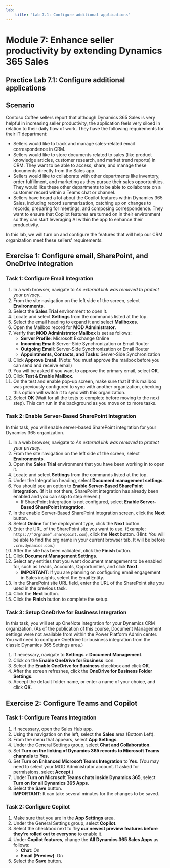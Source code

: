 ```yaml
---
lab:
    title: 'Lab 7.1: Configure additional applications'
---
```


# Module 7: Enhance seller productivity by extending Dynamics 365 Sales

## Practice Lab 7.1: Configure additional applications

## Scenario

Contoso Coffee sellers report that although Dynamics 365 Sales is very helpful in increasing seller productivity, the application feels very siloed in relation to their daily flow of work. They have the following requirements for their IT department:
- Sellers would like to track and manage sales-related email correspondence in CRM.
- Sellers would like to store documents related to sales (like product knowledge articles, customer research, and market trend reports) in CRM. They want to be able to access, share, and manage these documents directly from the Sales app.
- Sellers would like to collaborate with other departments like inventory, order fulfillment, and marketing as they pursue their sales opportunities. They would like these other departments to be able to collaborate on a customer record within a Teams chat or channel.
- Sellers have heard a lot about the Copilot features within Dynamics 365 Sales, including record summarization, catching up on changes to records, preparing for meetings, and composing correspondence. They want to ensure that Copilot features are turned on in their environment so they can start leveraging AI within the app to enhance their productivity.

In this lab, we will turn on and configure the features that will help our CRM organization meet these sellers' requirements.

## Exercise 1: Configure email, SharePoint, and OneDrive integration
### Task 1: Configure Email Integration
1. In a web browser, navigate to *An external link was removed to protect your privacy.*.
2. From the site navigation on the left side of the screen, select **Environments**.
3. Select the **Sales Trial** environment to open it.
4. Locate and select **Settings** from the commands listed at the top.
5. Select the email heading to expand it and select **Mailboxes**.
6. Open the Mailbox record for **MOD Administrator**.
7. Verify that **MOD Administrator Mailbox** is set as follows:
   - **Server Profile**: Microsoft Exchange Online
   - **Incoming Email**: Server-Side Synchronization or Email Router
   - **Outgoing Email**: Server-Side Synchronization or Email Router
   - **Appointments, Contacts, and Tasks**: Server-Side Synchronization
8. Click **Approve Email**. (Note: You must approve the mailbox before you can send and receive email)
9. You will be asked if you want to approve the primary email, select **OK**.
10. Click **Test & Enable Mailbox**.
11. On the test and enable pop-up screen, make sure that if this mailbox was previously configured to sync with another organization, checking this option will switch it to sync with this organization.
12. Select **OK** (Wait for all the tests to complete before moving to the next step). This can run in the background as you move on to more tasks.

### Task 2: Enable Server-Based SharePoint Integration
In this task, you will enable server-based SharePoint integration for your Dynamics 365 organization.
1. In a web browser, navigate to *An external link was removed to protect your privacy.*.
2. From the site navigation on the left side of the screen, select **Environments**.
3. Open the **Sales Trial** environment that you have been working in to open it.
4. Locate and select **Settings** from the commands listed at the top.
5. Under the Integration heading, select **Document management settings**.
6. You should see an option to **Enable Server-Based SharePoint Integration**. (If it is not there, SharePoint integration has already been enabled and you can skip to step eleven.)
   - If SharePoint Integration is not configured, select **Enable Server-Based SharePoint Integration**.
7. In the enable Server-Based SharePoint Integration screen, click the **Next** button.
8. Select **Online** for the deployment type, click the **Next** button.
9. Enter the URL of the SharePoint site you want to use. (Example: `https://”Orgname”.sharepoint.com`), click the **Next** button. (Hint: You will be able to find the org name in your current browser tab. It will be before `.crm.dynamics.com`.)
10. After the site has been validated, click the **Finish** button.
11. Click **Document Management Settings**.
12. Select any entities that you want document management to be enabled for, such as Leads, Accounts, Opportunities, and click **Next**.
    - **IMPORTANT**: If you are planning on configuring email engagement in Sales insights, select the Email Entity.
13. In the SharePoint site URL field, enter the URL of the SharePoint site you used in the previous task.
14. Click the **Next** button.
15. Click the **Finish** button to complete the setup.

### Task 3: Setup OneDrive for Business Integration
In this task, you will set up OneNote integration for your Dynamics CRM organization. (As of the publication of this course, Document Management settings were not available from within the Power Platform Admin center. You will need to configure OneDrive for business integration from the classic Dynamics 365 Settings area.)
1. If necessary, navigate to **Settings** > **Document Management**.
2. Click on the **Enable OneDrive for Business** icon.
3. Select the **Enable OneDrive for Business** checkbox and click **OK**.
4. After the screen refreshes, click the **OneDrive for Business Folder Settings**.
5. Accept the default folder name, or enter a name of your choice, and click **OK**.

## Exercise 2: Configure Teams and Copilot 
### Task 1: Configure Teams Integration
1. If necessary, open the Sales Hub app.
2. Using the navigation on the left, select the **Sales** area (Bottom Left).
3. From the menu that appears, select **App Settings**.
4. Under the General Settings group, select **Chat and Collaboration**.
5. Set **Turn on the linking of Dynamics 365 records to Microsoft Teams channels** to **Yes**.
6. Set **Turn on Enhanced Microsoft Teams Integration** to **Yes**. (You may need to select your MOD Administrator account. If asked for permissions, select **Accept**.)
7. Under **Turn on Microsoft Teams chats inside Dynamics 365**, select **Turn on for all Dynamics 365 Apps**.
8. Select the **Save** button.  
   **IMPORTANT**: It can take several minutes for the changes to be saved.

### Task 2: Configure Copilot
1. Make sure that you are in the **App Settings** area.
2. Under the General Settings group, select **Copilot**.
3. Select the checkbox next to **Try our newest preview features before they’re rolled out to everyone** to enable it.
4. Under **Copilot features**, change the **All Dynamics 365 Sales Apps** as follows:
   - **Chat**: On
   - **Email (Preview)**: On
5. Select the **Save** button.
